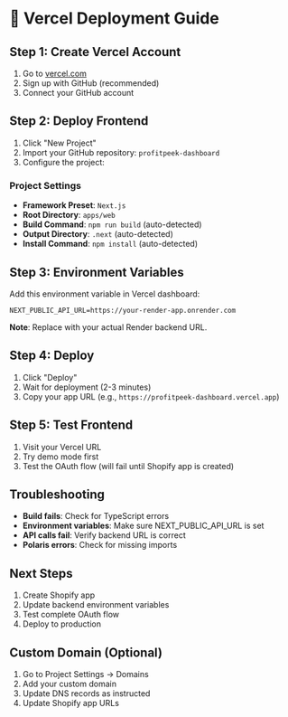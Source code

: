 # 🚀 Vercel Deployment Guide

## Step 1: Create Vercel Account
1. Go to [vercel.com](https://vercel.com)
2. Sign up with GitHub (recommended)
3. Connect your GitHub account

## Step 2: Deploy Frontend
1. Click "New Project"
2. Import your GitHub repository: `profitpeek-dashboard`
3. Configure the project:

### Project Settings
- **Framework Preset**: `Next.js`
- **Root Directory**: `apps/web`
- **Build Command**: `npm run build` (auto-detected)
- **Output Directory**: `.next` (auto-detected)
- **Install Command**: `npm install` (auto-detected)

## Step 3: Environment Variables
Add this environment variable in Vercel dashboard:

```
NEXT_PUBLIC_API_URL=https://your-render-app.onrender.com
```

**Note**: Replace with your actual Render backend URL.

## Step 4: Deploy
1. Click "Deploy"
2. Wait for deployment (2-3 minutes)
3. Copy your app URL (e.g., `https://profitpeek-dashboard.vercel.app`)

## Step 5: Test Frontend
1. Visit your Vercel URL
2. Try demo mode first
3. Test the OAuth flow (will fail until Shopify app is created)

## Troubleshooting
- **Build fails**: Check for TypeScript errors
- **Environment variables**: Make sure NEXT_PUBLIC_API_URL is set
- **API calls fail**: Verify backend URL is correct
- **Polaris errors**: Check for missing imports

## Next Steps
1. Create Shopify app
2. Update backend environment variables
3. Test complete OAuth flow
4. Deploy to production

## Custom Domain (Optional)
1. Go to Project Settings → Domains
2. Add your custom domain
3. Update DNS records as instructed
4. Update Shopify app URLs
